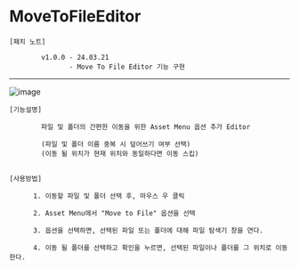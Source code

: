 # MoveToFileEditor
    [패치 노트]
                   
            v1.0.0 - 24.03.21
                   - Move To File Editor 기능 구현

------------------------------------------------------------------------------------
![image](https://github.com/kastro723/MoveToFileEditor/assets/55536937/c405d26f-5135-4232-9ba5-7a0801773e17)


    [기능설명]
    
            파일 및 폴더의 간편한 이동을 위한 Asset Menu 옵션 추가 Editor
    
            (파일 및 폴더 이름 중복 시 덮어쓰기 여부 선택)
            (이동 될 위치가 현재 위치와 동일하다면 이동 스킵)


    [사용방법]

          1. 이동할 파일 및 폴더 선택 후, 마우스 우 클릭
          
          2. Asset Menu에서 "Move to File" 옵션을 선택
          
          3. 옵션을 선택하면, 선택된 파일 또는 폴더에 대해 파일 탐색기 창을 연다.
          
          4. 이동 될 폴더를 선택하고 확인을 누르면, 선택된 파일이나 폴더를 그 위치로 이동한다.
          
           
          
